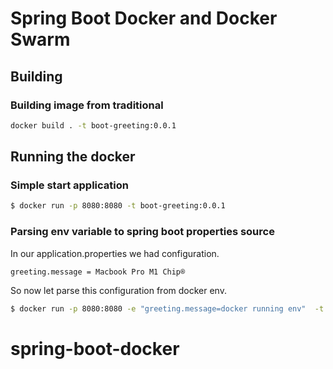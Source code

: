 # Spring Boot Docker and Docker Swarm
## Building 
### Building image from traditional 
```bash
docker build . -t boot-greeting:0.0.1
````
## Running the docker
### Simple start application
```bash
$ docker run -p 8080:8080 -t boot-greeting:0.0.1
```
### Parsing env variable to spring boot properties source
In our application.properties we had configuration.
```properties
greeting.message = Macbook Pro M1 Chip®
```
So now let parse this configuration from docker env.
```bash
$ docker run -p 8080:8080 -e "greeting.message=docker running env"  -t boot-greeting:0.0.1
```
# spring-boot-docker
